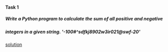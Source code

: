 #### Task 1
##### Write a Python program to calculate the sum of all positive and negative
##### integers in a given string. '-100#^sdfkj8902w3ir021@swf-20'
[solution](digit_from_string.py)

